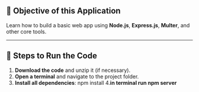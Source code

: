 ## 🎯 Objective of this Application

Learn how to build a basic web app using **Node.js**, **Express.js**, **Multer**, and other core tools.

---

## 🚀 Steps to Run the Code

1. **Download the code** and unzip it (if necessary).
2. **Open a terminal** and navigate to the project folder.
3. **Install all dependencies**:
     npm install
4.**in terminal run npm server**